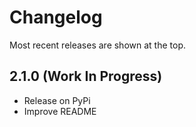 # Changelog

Most recent releases are shown at the top. 

## 2.1.0 (Work In Progress)

- Release on PyPi
- Improve README
